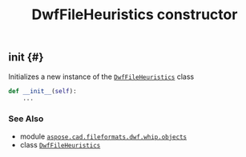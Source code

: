 ﻿---
title: DwfFileHeuristics constructor
second_title: Aspose.CAD for Python via .NET API References
description: 
type: docs
weight: 10
url: /python-net/aspose.cad.fileformats.dwf.whip.objects/dwffileheuristics/__init__/
is_root: false
---

## __init__ {#}

Initializes a new instance of the [`DwfFileHeuristics`](/cad/python-net/aspose.cad.fileformats.dwf.whip.objects/dwffileheuristics) class



```python
def __init__(self):
    ...
```





### See Also
* module [`aspose.cad.fileformats.dwf.whip.objects`](../../)
* class [`DwfFileHeuristics`](/cad/python-net/aspose.cad.fileformats.dwf.whip.objects/dwffileheuristics)
